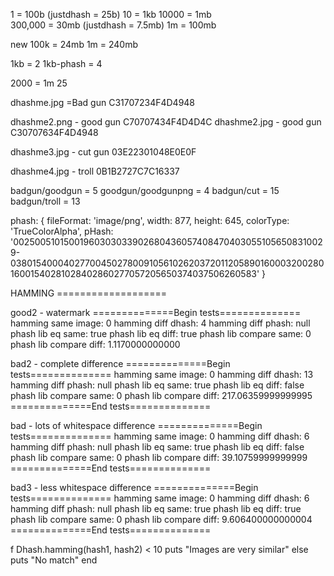 

1       = 100b  (justdhash = 25b)
10      = 1kb
10000   = 1mb   
300,000 = 30mb  (justdhash = 7.5mb) 
1m      = 100mb



new
100k = 24mb
1m = 240mb



1kb = 2
1kb-phash = 4

2000 = 1m
25






dhashme.jpg        =Bad gun
C31707234F4D4948

dhashme2.png       - good gun
C70707434F4D4D4C
dhashme2.jpg     - good gun
C30707634F4D4948

dhashme3.jpg     - cut gun
03E22301048E0E0F

dhashme4.jpg     - troll
0B1B2727C7C16337



badgun/goodgun = 5
goodgun/goodgunpng = 4
badgun/cut = 15
badgun/troll = 13






phash: { fileFormat: 'image/png',
  width: 877,
  height: 645,
  colorType: 'TrueColorAlpha',
  pHash: '002500510150019603030339026804360574084704030551056508310029-03801540004027700450278009105610262037201120589016000320028016001540281028402860277057205650374037506260583' }








HAMMING ===================

good2 - watermark
==============Begin tests==============
hamming same image:  0
hamming diff dhash:  4
hamming diff phash:  null
phash lib eq same:  true
phash lib eq diff:  true
phash lib compare same:  0
phash lib compare diff:  1.1170000000000


bad2 - complete difference
==============Begin tests==============
hamming same image:  0
hamming diff dhash:  13
hamming diff phash:  null
phash lib eq same:  true
phash lib eq diff:  false
phash lib compare same:  0
phash lib compare diff:  217.06359999999995
==============End tests==============

bad - lots of whitespace difference
==============Begin tests==============
hamming same image:  0
hamming diff dhash:  6
hamming diff phash:  null
phash lib eq same:  true
phash lib eq diff:  false
phash lib compare same:  0
phash lib compare diff:  39.10759999999999
==============End tests==============

bad3 - less whitespace difference
==============Begin tests==============
hamming same image:  0
hamming diff dhash:  6
hamming diff phash:  null
phash lib eq same:  true
phash lib eq diff:  true
phash lib compare same:  0
phash lib compare diff:  9.606400000000004
==============End tests==============



f Dhash.hamming(hash1, hash2) < 10
  puts "Images are very similar"
else
  puts "No match"
end